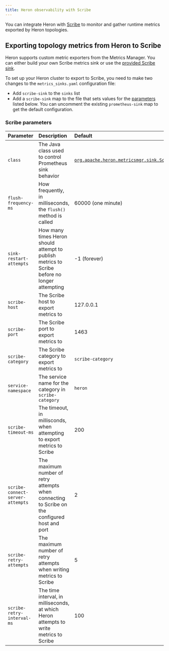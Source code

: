 ```yaml
---
title: Heron observability with Scribe
---
```


You can integrate Heron with [Scribe](https://github.com/facebookarchive/scribe/wiki) to monitor and gather runtime metrics exported by Heron topologies.

## Exporting topology metrics from Heron to Scribe

Heron supports custom metric exporters from the Metrics Manager. You can either build your own Scribe metrics sink or use the [provided Scribe sink](/docs/contributors/custom-metrics-sink/).

To set up your Heron cluster to export to Scribe, you need to make two changes to the `metrics_sinks.yaml` configuration file:

* Add `scribe-sink` to the `sinks` list
* Add a `scribe-sink` map to the file that sets values for the [parameters](#scribe-parameters) listed below. You can uncomment the existing `prometheus-sink` map to get the default configuration.

### Scribe parameters

Parameter | Description | Default
:---------|:------------|:-------
`class` | The Java class used to control Prometheus sink behavior | [`org.apache.heron.metricsmgr.sink.ScribeSink`](/api/org/apache/heron/metricsmgr/sink/ScribeSink.html)
`flush-frequency-ms` | How frequently, in milliseconds, the `flush()` method is called | 60000 (one minute)
`sink-restart-attempts` | How many times Heron should attempt to publish metrics to Scribe before no longer attempting | -1 (forever)
`scribe-host` | The Scribe host to export metrics to | 127.0.0.1
`scribe-port` | The Scribe port to export metrics to | 1463
`scribe-category` | The Scribe category to export metrics to | `scribe-category`
`service-namespace` | The service name for the category in `scribe-category` | `heron`
`scribe-timeout-ms` | The timeout, in millisconds, when attempting to export metrics to Scribe | 200
`scribe-connect-server-attempts` | The maximum number of retry attempts when connecting to Scribe on the configured host and port | 2
`scribe-retry-attempts` | The maximum number of retry attempts when writing metrics to Scribe | 5
`scribe-retry-interval-ms` | The time interval, in milliseconds, at which Heron attempts to write metrics to Scribe | 100
